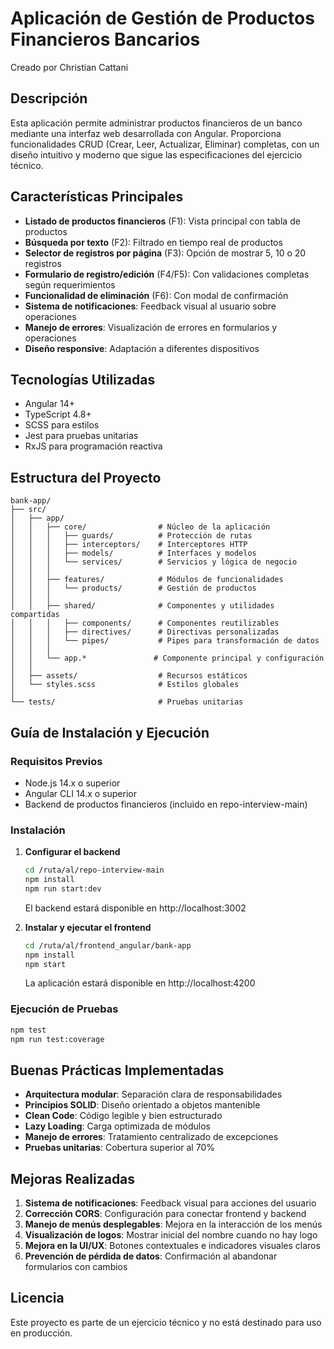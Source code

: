 # Aplicación de Gestión de Productos Financieros Bancarios

Creado por Christian Cattani

## Descripción

Esta aplicación permite administrar productos financieros de un banco mediante una interfaz web desarrollada con Angular. Proporciona funcionalidades CRUD (Crear, Leer, Actualizar, Eliminar) completas, con un diseño intuitivo y moderno que sigue las especificaciones del ejercicio técnico.

## Características Principales

- **Listado de productos financieros** (F1): Vista principal con tabla de productos
- **Búsqueda por texto** (F2): Filtrado en tiempo real de productos 
- **Selector de registros por página** (F3): Opción de mostrar 5, 10 o 20 registros
- **Formulario de registro/edición** (F4/F5): Con validaciones completas según requerimientos
- **Funcionalidad de eliminación** (F6): Con modal de confirmación
- **Sistema de notificaciones**: Feedback visual al usuario sobre operaciones
- **Manejo de errores**: Visualización de errores en formularios y operaciones
- **Diseño responsive**: Adaptación a diferentes dispositivos

## Tecnologías Utilizadas

- Angular 14+
- TypeScript 4.8+
- SCSS para estilos
- Jest para pruebas unitarias
- RxJS para programación reactiva

## Estructura del Proyecto

```
bank-app/
├── src/
│   ├── app/
│   │   ├── core/                # Núcleo de la aplicación
│   │   │   ├── guards/          # Protección de rutas
│   │   │   ├── interceptors/    # Interceptores HTTP
│   │   │   ├── models/          # Interfaces y modelos
│   │   │   └── services/        # Servicios y lógica de negocio
│   │   │
│   │   ├── features/            # Módulos de funcionalidades
│   │   │   └── products/        # Gestión de productos
│   │   │
│   │   ├── shared/              # Componentes y utilidades compartidas
│   │   │   ├── components/      # Componentes reutilizables
│   │   │   ├── directives/      # Directivas personalizadas
│   │   │   └── pipes/           # Pipes para transformación de datos
│   │   │
│   │   └── app.*               # Componente principal y configuración
│   │
│   ├── assets/                  # Recursos estáticos
│   └── styles.scss              # Estilos globales
│
└── tests/                       # Pruebas unitarias
```

## Guía de Instalación y Ejecución

### Requisitos Previos

- Node.js 14.x o superior
- Angular CLI 14.x o superior
- Backend de productos financieros (incluido en repo-interview-main)

### Instalación

1. **Configurar el backend**

   ```bash
   cd /ruta/al/repo-interview-main
   npm install
   npm run start:dev
   ```

   El backend estará disponible en http://localhost:3002

2. **Instalar y ejecutar el frontend**

   ```bash
   cd /ruta/al/frontend_angular/bank-app
   npm install
   npm start
   ```

   La aplicación estará disponible en http://localhost:4200

### Ejecución de Pruebas

```bash
npm test
npm run test:coverage
```

## Buenas Prácticas Implementadas

- **Arquitectura modular**: Separación clara de responsabilidades
- **Principios SOLID**: Diseño orientado a objetos mantenible
- **Clean Code**: Código legible y bien estructurado
- **Lazy Loading**: Carga optimizada de módulos
- **Manejo de errores**: Tratamiento centralizado de excepciones
- **Pruebas unitarias**: Cobertura superior al 70%

## Mejoras Realizadas

1. **Sistema de notificaciones**: Feedback visual para acciones del usuario
2. **Corrección CORS**: Configuración para conectar frontend y backend
3. **Manejo de menús desplegables**: Mejora en la interacción de los menús
4. **Visualización de logos**: Mostrar inicial del nombre cuando no hay logo
5. **Mejora en la UI/UX**: Botones contextuales e indicadores visuales claros
6. **Prevención de pérdida de datos**: Confirmación al abandonar formularios con cambios

## Licencia

Este proyecto es parte de un ejercicio técnico y no está destinado para uso en producción.

